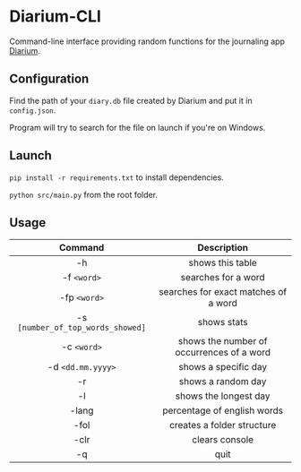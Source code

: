 # Diarium-CLI
Command-line interface providing random functions for the journaling app [Diarium](https://timopartl.com/).
## Configuration
Find the path of your `diary.db` file created by Diarium and put it in `config.json`.

Program will try to search for the file on launch if you're on Windows.

## Launch
`pip install -r requirements.txt` to install dependencies.

`python src/main.py` from the root folder.

## Usage
| Command | Description |
| :------: | :-------------------: |
| -h | shows this table
| -f `<word>` | searches for a word
| -fp `<word>` | searches for exact matches of a word
| -s `[number_of_top_words_showed]` | shows stats
| -c `<word>` | shows the number of occurrences of a word
| -d `<dd.mm.yyyy>` | shows a specific day
| -r | shows a random day
| -l | shows the longest day
| -lang | percentage of english words
| -fol | creates a folder structure
| -clr | clears console
| -q | quit
